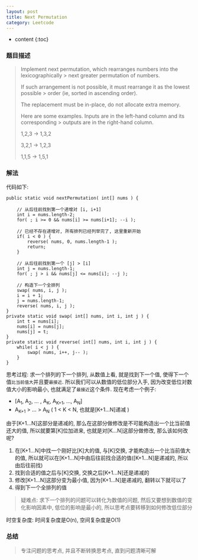 ```yaml
---
layout: post
title: Next Permutation
category: Leetcode
---
```


* content
{:toc}

### 题目描述

> Implement next permutation, which rearranges numbers into the lexicographically > next greater permutation of numbers.
> 
> If such arrangement is not possible, it must rearrange it as the lowest possible > order (ie, sorted in ascending order).
>
> The replacement must be in-place, do not allocate extra memory.
>
> Here are some examples. Inputs are in the left-hand column and its corresponding > outputs are in the right-hand column.
> 
> 1,2,3 → 1,3,2
> 
> 3,2,1 → 1,2,3
> 
> 1,1,5 → 1,5,1

### 解法

代码如下:

	public static void nextPermutation( int[] nums ) {

        // 从后往前找到第一个递增对 [i, i+1]
        int i = nums.length-2;
        for( ; i >= 0 && nums[i] >= nums[i+1]; --i );

        // 已经不存在递增对, 所有排列已经列举完了, 这里重新开始
        if( i < 0 ) {
            reverse( nums, 0, nums.length-1 );
            return;
        }

        // 从后往前找到第一个 [j] > [i]
        int j = nums.length-1;
        for( ; j > i && nums[j] <= nums[i]; --j );

        // 构造下一个全排列
        swap( nums, i, j );
        i = i + 1;
        j = nums.length-1;
        reverse( nums, i, j );
    }
    private static void swap( int[] nums, int i, int j ) {
        int t = nums[i];
        nums[i] = nums[j];
        nums[j] = t;
    }
    private static void reverse( int[] nums, int i, int j ) {
        while( i < j ) {
            swap( nums, i++, j-- );
        }
    }

思考过程: 求一个排列的下一个排列, 从数值上看, 就是找到下一个值, 使得下一个值`比当前值大`并且要`最接近`. 所以我们可以从数值的低位部分入手, 因为改变低位对数值大小的影响最小, 也就满足了`最接近`这个条件. 现在考虑一个例子: 

* [A<sub>1</sub>, A<sub>2</sub>, ... , A<sub>K</sub>, A<sub>K+1</sub>, ..., A<sub>N</sub>]
* A<sub>K+1</sub> > ... > A<sub>N</sub> ( 1 < K < N, 也就是[K+1...N]递减 )

由于[K+1...N]这部分是递减的, 那么在这部分做修改是不可能构造出一个比当前值还大的值, 所以就要第[K]位加进来, 也就是对[K...N]这部分做修改, 那么该如何改呢? 

1. 在[K+1...N]中找一个刚好比[K]大的值, 与[K]交换, 才能构造出一个比当前值大的值, 所以就可以在[K+1...N]中由后往前找合适的值([K+1...N]是递减的, 所以由后往前找)
2. 找到合适的值之后与[K]交换, 交换之后[K+1...N]还是递减的
3. 修改[K+1...N]这部分变为最小值, 因为[K+1...N]是递减的, 翻转以下就可以了
4. 得到下一个全排列的值

> 疑难点: 求下一个排列的问题可以转化为数值的问题, 然后又要想到数值的变化影响因素中, 低位的影响是最小的, 所以思考点要转移到如何修改低位部分
    
时空复杂度: 时间复杂度是O(n), 空间复杂度是O(1)

### 总结

> 专注问题的思考点, 并且不断转换思考点, 直到问题清晰可解